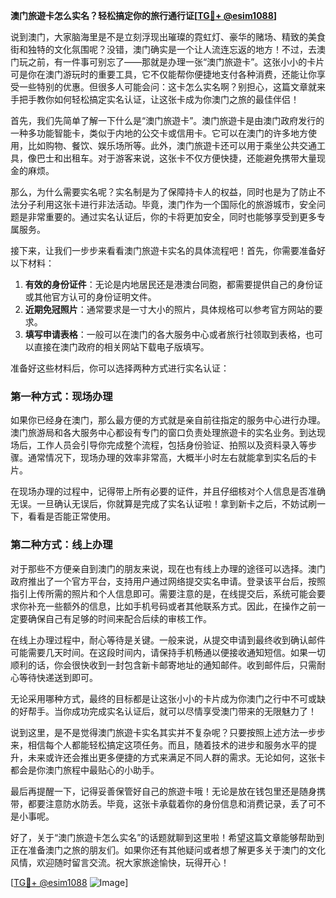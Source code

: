 **澳门旅遊卡怎么实名？轻松搞定你的旅行通行证[[TG💪+ @esim1088](https://t.me/s/esim1088)]**

说到澳门，大家脑海里是不是立刻浮现出璀璨的霓虹灯、豪华的赌场、精致的美食街和独特的文化氛围呢？没错，澳门确实是一个让人流连忘返的地方！不过，去澳门玩之前，有一件事可别忘了——那就是办理一张“澳门旅遊卡”。这张小小的卡片可是你在澳门游玩时的重要工具，它不仅能帮你便捷地支付各种消费，还能让你享受一些特别的优惠。但很多人可能会问：这卡怎么实名啊？别担心，这篇文章就来手把手教你如何轻松搞定实名认证，让这张卡成为你澳门之旅的最佳伴侣！

首先，我们先简单了解一下什么是“澳门旅遊卡”。澳门旅遊卡是由澳门政府发行的一种多功能智能卡，类似于内地的公交卡或信用卡。它可以在澳门的许多地方使用，比如购物、餐饮、娱乐场所等。此外，澳门旅遊卡还可以用于乘坐公共交通工具，像巴士和出租车。对于游客来说，这张卡不仅方便快捷，还能避免携带大量现金的麻烦。

那么，为什么需要实名呢？实名制是为了保障持卡人的权益，同时也是为了防止不法分子利用这张卡进行非法活动。毕竟，澳门作为一个国际化的旅游城市，安全问题是非常重要的。通过实名认证后，你的卡将更加安全，同时也能够享受到更多专属服务。

接下来，让我们一步步来看看澳门旅遊卡实名的具体流程吧！首先，你需要准备好以下材料：

1. **有效的身份证件**：无论是内地居民还是港澳台同胞，都需要提供自己的身份证或其他官方认可的身份证明文件。
2. **近期免冠照片**：通常要求是一寸大小的照片，具体规格可以参考官方网站的要求。
3. **填写申请表格**：一般可以在澳门的各大服务中心或者旅行社领取到表格，也可以直接在澳门政府的相关网站下载电子版填写。

准备好这些材料后，你可以选择两种方式进行实名认证：

### 第一种方式：现场办理

如果你已经身在澳门，那么最方便的方式就是亲自前往指定的服务中心进行办理。澳门旅游局和各大服务中心都设有专门的窗口负责处理旅遊卡的实名业务。到达现场后，工作人员会引导你完成整个流程，包括身份验证、拍照以及资料录入等步骤。通常情况下，现场办理的效率非常高，大概半小时左右就能拿到实名后的卡片。

在现场办理的过程中，记得带上所有必要的证件，并且仔细核对个人信息是否准确无误。一旦确认无误后，你就算是完成了实名认证啦！拿到新卡之后，不妨试刷一下，看看是否能正常使用。

### 第二种方式：线上办理

对于那些不方便亲自到澳门的朋友来说，现在也有线上办理的途径可以选择。澳门政府推出了一个官方平台，支持用户通过网络提交实名申请。登录该平台后，按照指引上传所需的照片和个人信息即可。需要注意的是，在线提交后，系统可能会要求你补充一些额外的信息，比如手机号码或者其他联系方式。因此，在操作之前一定要确保自己有足够的时间来配合后续的审核工作。

在线上办理过程中，耐心等待是关键。一般来说，从提交申请到最终收到确认邮件可能需要几天时间。在这段时间内，请保持手机畅通以便接收通知短信。如果一切顺利的话，你会很快收到一封包含新卡邮寄地址的通知邮件。收到邮件后，只需耐心等待快递送到即可。

无论采用哪种方式，最终的目标都是让这张小小的卡片成为你澳门之行中不可或缺的好帮手。当你成功完成实名认证后，就可以尽情享受澳门带来的无限魅力了！

说到这里，是不是觉得澳门旅遊卡实名其实并不复杂呢？只要按照上述方法一步步来，相信每个人都能轻松搞定这项任务。而且，随着技术的进步和服务水平的提升，未来或许还会推出更多便捷的方式来满足不同人群的需求。无论如何，这张卡都会是你澳门旅程中最贴心的小助手。

最后再提醒一下，记得妥善保管好自己的旅遊卡哦！无论是放在钱包里还是随身携带，都要注意防水防丢。毕竟，这张卡承载着你的身份信息和消费记录，丢了可不是小事呢。

好了，关于“澳门旅遊卡怎么实名”的话题就聊到这里啦！希望这篇文章能够帮助到正在准备澳门之旅的朋友们。如果你还有其他疑问或者想了解更多关于澳门的文化风情，欢迎随时留言交流。祝大家旅途愉快，玩得开心！

[[TG💪+ @esim1088](https://t.me/s/esim1088) ![Image](https://i.postimg.cc/4NQfJmqS/Snipaste-2025-05-13-00-14-12.png)]